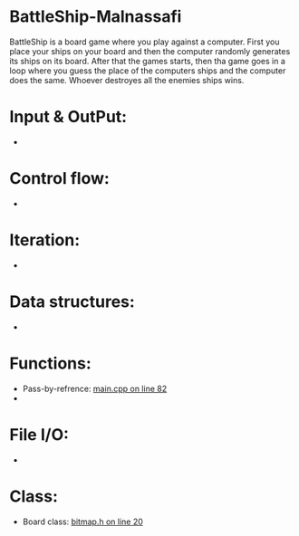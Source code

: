 # BattleShip-Malnassafi
BattleShip is a board game where you play against a computer. First you place your ships on your board and then the computer randomly generates its ships on its board. After that the games starts, then tha game goes in a loop where you guess the place of the computers ships and the computer does the same. Whoever destroyes all the enemies ships wins. 
# Input & OutPut:
* 
# Control flow:
* 
# Iteration:
*
# Data structures: 
*
# Functions:
* Pass-by-refrence: [main.cpp on line 82](/main.cpp#L82)
*
# File I/O:
*
# Class:
* Board class: [bitmap.h on line 20](/battleship.h#L20)

